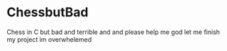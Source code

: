 # ChessbutBad
Chess in C but bad and terrible and and please help me god let me finish my project im overwhelemed
